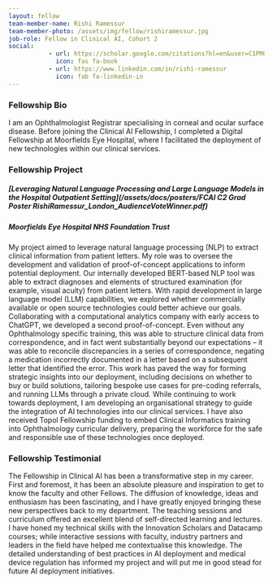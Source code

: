 ```yaml
---
layout: fellow
team-member-name: Rishi Ramessur
team-member-photo: /assets/img/fellow/rishiramessur.jpg
job-role: Fellow in Clinical AI, Cohort 2
social:
           - url: https://scholar.google.com/citations?hl=en&user=C1PMG-QAAAAJ&view_op=list_works&sortby=pubdate
             icon: fas fa-book
           - url: https://www.linkedin.com/in/rishi-ramessur
             icon: fab fa-linkedin-in
---
```


### Fellowship Bio
I am an Ophthalmologist Registrar specialising in corneal and ocular surface disease. Before joining the Clinical AI Fellowship, I completed a Digital Fellowship at Moorfields Eye Hospital, where I facilitated the deployment of new technologies within our clinical services.


### Fellowship Project
##### _[Leveraging Natural Language Processing and Large Language Models in the Hospital Outpatient Setting](/assets/docs/posters/FCAI C2 Grad Poster RishiRamessur_London_AudienceVoteWinner.pdf)_
##### Moorfields Eye Hospital NHS Foundation Trust

My project aimed to leverage natural language processing (NLP) to extract clinical information  from patient letters. My role was to oversee the development and validation of proof-of-concept applications to inform potential deployment.  Our internally developed BERT-based NLP tool was able to extract diagnoses and elements of structured examination (for example, visual acuity) from patient letters. With rapid development in large language model (LLM) capabilities, we explored whether commercially available or open source technologies could better achieve our goals. Collaborating with a computational analytics company with early access to ChatGPT, we developed a second proof-of-concept. Even without any Ophthalmology specific training, this was able to structure clinical data from correspondence, and in fact went substantially beyond our expectations – it was able to reconcile discrepancies in a series of correspondence, negating a medication incorrectly documented in a letter based on a subsequent letter that identified the error. This work has paved the way for forming strategic insights into our deployment, including decisions on whether to buy or build solutions, tailoring bespoke use cases for pre-coding referrals, and running LLMs through a private cloud. While continuing to work towards deployment, I am developing an organisational strategy to guide the integration of AI technologies into our clinical services. I have also received Topol Fellowship funding to embed Clinical Informatics training into Ophthalmology curricular delivery, preparing the workforce for the safe and responsible use of these technologies once deployed.

### Fellowship Testimonial
The Fellowship in Clinical AI has been a transformative step in my career. First and foremost, it has been an absolute pleasure and inspiration to get to know the faculty and other Fellows. The diffusion of knowledge, ideas and enthusiasm has been fascinating, and I have greatly enjoyed bringing these new perspectives back to my department. The teaching sessions and curriculum offered an excellent blend of self-directed learning and lectures. I have honed my technical skills with the Innovation Scholars and Datacamp courses; while interactive sessions with faculty, industry partners and leaders in the field have helped me contextualise this knowledge. The detailed understanding of best practices in AI deployment and medical device regulation has informed my project and will put me in good stead for future AI deployment initiatives. 

